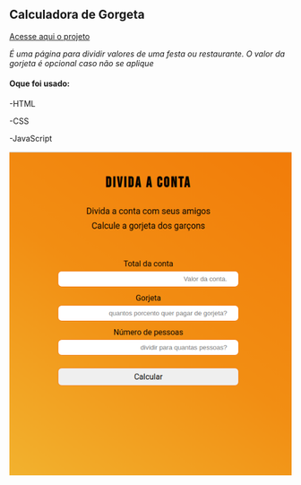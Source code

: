 ## Calculadora de Gorgeta

[Acesse aqui o projeto](https://alessandraromualdo.github.io/calculadora-gorgeta/)

_É uma página para dividir valores de uma festa ou restaurante._
_O valor da gorjeta é opcional caso não se aplique_

#### Oque foi usado:

-HTML

-CSS

-JavaScript

<div>
<img src='tela-app-gorgeta.png'/>
</div>
